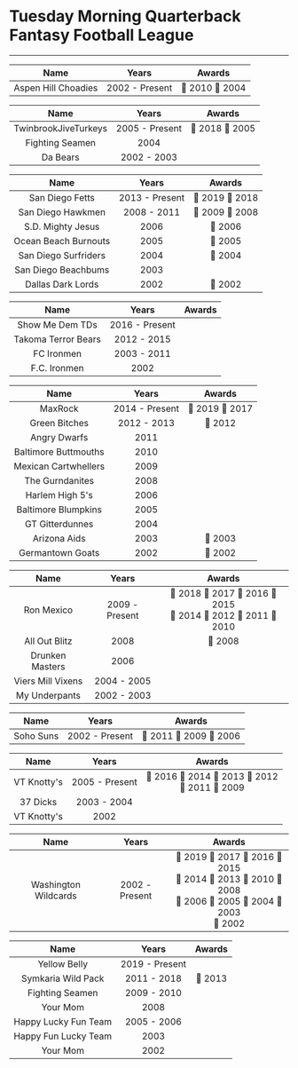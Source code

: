 # Tuesday Morning Quarterback Fantasy Football League

---

|        Name         |     Years      |            Awards             |
| :-----------------: | :------------: | :---------------------------: |
| Aspen Hill Choadies | 2002 - Present | &#x1F949; 2010 &#x1F949; 2004 |

|         Name         |     Years      |            Awards             |
| :------------------: | :------------: | :---------------------------: |
| TwinbrookJiveTurkeys | 2005 - Present | &#x1F949; 2018 &#x1F949; 2005 |
|   Fighting Seamen    |      2004      |                               |
|       Da Bears       |  2002 - 2003   |                               |

|         Name         |     Years      |            Awards             |
| :------------------: | :------------: | :---------------------------: |
|   San Diego Fetts    | 2013 - Present | &#x1F947; 2019 &#x1F947; 2018 |
|  San Diego Hawkmen   |  2008 - 2011   | &#x1F948; 2009 &#x1F947; 2008 |
|  S.D. Mighty Jesus   |      2006      |        &#x1F947; 2006         |
| Ocean Beach Burnouts |      2005      |        &#x1F948; 2005         |
| San Diego Surfriders |      2004      |        &#x1F947; 2004         |
| San Diego Beachbums  |      2003      |                               |
|  Dallas Dark Lords   |      2002      |        &#x1F947; 2002         |

|        Name         |     Years      | Awards |
| :-----------------: | :------------: | :----: |
|   Show Me Dem TDs   | 2016 - Present |        |
| Takoma Terror Bears |  2012 - 2015   |        |
|     FC Ironmen      |  2003 - 2011   |        |
|    F.C. Ironmen     |      2002      |        |

|         Name         |     Years      |            Awards             |
| :------------------: | :------------: | :---------------------------: |
|       MaxRock        | 2014 - Present | &#x1F949; 2019 &#x1F949; 2017 |
|    Green Bitches     |  2012 - 2013   |        &#x1F948; 2012         |
|     Angry Dwarfs     |      2011      |                               |
| Baltimore Buttmouths |      2010      |                               |
| Mexican Cartwhellers |      2009      |                               |
|   The Gurndanites    |      2008      |                               |
|   Harlem High 5's    |      2006      |                               |
| Baltimore Blumpkins  |      2005      |                               |
|   GT Gitterdunnes    |      2004      |                               |
|     Arizona Aids     |      2003      |        &#x1F949; 2003         |
|   Germantown Goats   |      2002      |        &#x1F949; 2002         |

|       Name        |     Years      |                                                            Awards                                                            |
| :---------------: | :------------: | :--------------------------------------------------------------------------------------------------------------------------: |
|    Ron Mexico     | 2009 - Present | &#x1F948; 2018 &#x1F948; 2017 &#x1F948; 2016 &#x1F948; 2015 <br> &#x1F947; 2014 &#x1F947; 2012 &#x1F947; 2011 &#x1F948; 2010 |
|   All Out Blitz   |      2008      |                                                        &#x1F948; 2008                                                        |
|  Drunken Masters  |      2006      |                                                                                                                              |
| Viers Mill Vixens |  2004 - 2005   |                                                                                                                              |
|   My Underpants   |  2002 - 2003   |                                                                                                                              |

|   Name    |     Years      |                    Awards                    |
| :-------: | :------------: | :------------------------------------------: |
| Soho Suns | 2002 - Present | &#x1F948; 2011 &#x1F949; 2009 &#x1F949; 2006 |

|    Name     |     Years      |                                             Awards                                             |
| :---------: | :------------: | :--------------------------------------------------------------------------------------------: |
| VT Knotty's | 2005 - Present | &#x1F947; 2016 &#x1F948; 2014 &#x1F948; 2013 &#x1F949; 2012 <br> &#x1F949; 2011 &#x1F947; 2009 |
|  37 Dicks   |  2003 - 2004   |                                                                                                |
| VT Knotty's |      2002      |                                                                                                |

|         Name         |     Years      |                                                                                                      Awards                                                                                                       |
| :------------------: | :------------: | :---------------------------------------------------------------------------------------------------------------------------------------------------------------------------------------------------------------: |
| Washington Wildcards | 2002 - Present | &#x1F948; 2019 &#x1F947; 2017 &#x1F949; 2016 &#x1F947; 2015 <br> &#x1F949; 2014 &#x1F947; 2013 &#x1F947; 2010 &#x1F949; 2008 <br> &#x1F948; 2006 &#x1F947; 2005 &#x1F948; 2004 &#x1F948; 2003 <br> &#x1F948; 2002 |

|         Name         |     Years      |     Awards     |
| :------------------: | :------------: | :------------: |
|     Yellow Belly     | 2019 - Present |                |
|  Symkaria Wild Pack  |  2011 - 2018   | &#x1F949; 2013 |
|   Fighting Seamen    |  2009 - 2010   |                |
|       Your Mom       |      2008      |                |
| Happy Lucky Fun Team |  2005 - 2006   |                |
| Happy Fun Lucky Team |      2003      |                |
|       Your Mom       |      2002      |                |

